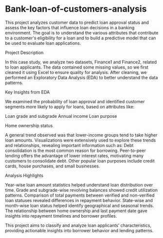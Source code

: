 # Bank-loan-of-customers-analysis
This project analyzes customer data to predict loan approval status and assess the key factors that influence loan decisions in a banking environment. The goal is to understand the various attributes that contribute to a customer's eligibility for a loan and to build a predictive model that can be used to evaluate loan applications.

Project Description

In this case study, we analyze two datasets, Finance1 and Finance2, related to loan applicants. The data contained some missing values, so we first cleaned it using Excel to ensure quality for analysis. After cleaning, we performed an Exploratory Data Analysis (EDA) to better understand the data patterns.

Key Insights from EDA

We examined the probability of loan approval and identified customer segments more likely to apply for loans, based on attributes like:

Loan grade and subgrade
Annual income
Loan purpose

Home ownership status

A general trend observed was that lower-income groups tend to take higher loan amounts.
Visualizations were extensively used to explore these trends and relationships, revealing important information such as:
Debt consolidation is the most common reason for borrowing.
Peer-to-peer lending offers the advantage of lower interest rates, motivating many customers to consolidate debt.
Other popular loan purposes include credit cards, house purchases, and small businesses.

Analysis Highlights

Year-wise loan amount statistics helped understand loan distribution over time.
Grade and subgrade-wise revolving balances showed credit utilization patterns.
Comparison of total payments between verified and non-verified loan statuses revealed differences in repayment behavior.
State-wise and month-wise loan status helped identify geographical and seasonal trends.
The relationship between home ownership and last payment date gave insights into repayment timelines and borrower profiles.

This project aims to classify and analyze loan applicants’ characteristics, providing actionable insights into borrower behavior and lending patterns.
